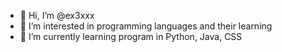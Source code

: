 - 👋 Hi, I’m @ex3xxx
- 👀 I’m interested in programming languages ​​and their learning
- 🌱 I’m currently learning program in Python, Java, CSS
<!---
ex3xxx/ex3xxx is a ✨ special ✨ repository because its `README.md` (this file) appears on your GitHub profile.
You can click the Preview link to take a look at your changes.
--->
